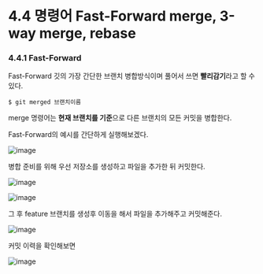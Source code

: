 # 4.4 명령어 Fast-Forward merge, 3-way merge, rebase

### 4.4.1 Fast-Forward
Fast-Forward 깃의 가장 간단한 브랜치 병합방식이며 풀어서 쓰면 **빨리감기**라고 할 수 있다.


    $ git merged 브랜치이름
merge 명령어는 **현재 브랜치를 기준**으로 다른 브랜치의 모든 커밋을 병합한다.

Fast-Forward의 예시를 간단하게 실행해보겠다. 

![image](https://user-images.githubusercontent.com/106071689/201470792-99332476-7e91-4462-bc3a-7c6587c5f5b2.png)

병합 준비를 위해 우선 저장소를 생성하고 파일을 추가한 뒤 커밋한다.

![image](https://user-images.githubusercontent.com/106071689/201470830-a0afceb9-13e4-4967-913a-1e70eba1b668.png) 

![image](https://user-images.githubusercontent.com/106071689/201470855-b6823ee7-ca80-4327-a167-d1f745cc3c27.png)

그 후 feature 브랜치를 생성후 이동을 해서 파일을 추가해주고 커밋해준다. 

![image](https://user-images.githubusercontent.com/106071689/201470908-a2357bb8-37c3-4e40-90be-adc17cba67d0.png) 

커밋 이력을 확인해보면 

![image](https://user-images.githubusercontent.com/106071689/201470936-c47832c4-a17e-4278-a3dd-5c31d82e272f.png)

